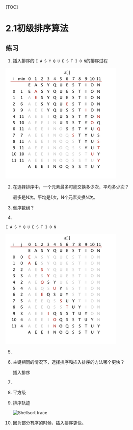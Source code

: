 [TOC]

# 2.1初级排序算法

## 练习

1.  插入排序的 `E A S Y Q U E S T I O N`的排序过程

   ![Selection sort](pics/selection-2.1.1.png) 

2. 在选择排序中，一个元素最多可能交换多少次，平均多少次？

   最多是N次。平均是1次，N个元素交换N次。

3. 倒序数组？

4.  

   ```
   E A S Y Q U E S T I O N
   ```

   ![Selection sort](pics/insertion-2.1.4.png) 

   5. 

   6. 主键相同的情况下，选择排序和插入排序的方法哪个更快？

      插入排序

   7.  

   8. 平方级

   9. 排序轨迹

      ![Shellsort trace](https://algs4.cs.princeton.edu/21elementary/images/shell-2.1.9.png) 

   10. 因为部分有序的时候，插入排序更快。